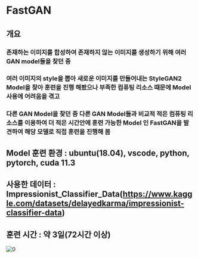 # FastGAN

## 개요
### 존재하는 이미지를 합성하여 존재하지 않는 이미지를 생성하기 위해 여러 GAN model들을 찾던 중 
### 여러 이미지의 style을 뽑아 새로운 이미지를 만들어내는 StyleGAN2 Model을 찾아 훈련을 진행 해봤으나 부족한 컴퓨팅 리소스 때문에 Model 사용에 어려움을 겪고
### 다른 GAN Model을 찾던 중 다른 GAN Model들과 비교적 적은 컴퓨팅 리소스를 이용하여 더 적은 시간안에 훈련 가능한 Model 인 FastGAN을 발견하여 해당 모델로 직접 훈련을 진행해 봄

## Model 훈련 환경 : ubuntu(18.04), vscode,  python, pytorch, cuda 11.3 
## 사용한 데이터 : Impressionist_Classifier_Data(https://www.kaggle.com/datasets/delayedkarma/impressionist-classifier-data)
## 훈련 시간 : 약 3일(72시간 이상)
![0](https://user-images.githubusercontent.com/104478563/232967325-3bc8e5f3-57c3-4cba-9e73-66b4ac6e94d3.png)
